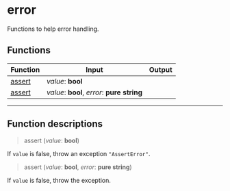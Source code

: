 # error

Functions to help error handling.
## Functions
|Function|Input|Output|
|-|-|-|
|[assert](#func_0)|*value*: **bool**||
|[assert](#func_1)|*value*: **bool**, *error*: **pure string**||


***
## Function descriptions

<a id="func_0"></a>
> assert (*value*: **bool**)

If `value` is false, throw an exception `"AssertError"`.

<a id="func_1"></a>
> assert (*value*: **bool**, *error*: **pure string**)

If `value` is false, throw the exception.

